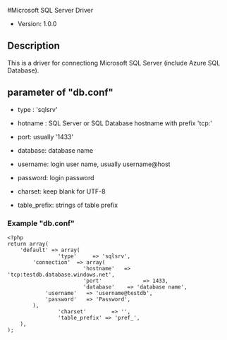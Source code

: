 #Microsoft SQL Server Driver

* Version: 1.0.0

## Description

This is a driver for connectiong Microsoft SQL Server (include Azure SQL Database).

## parameter of "db.conf"

+	type :
	'sqlsrv'

+	hotname :
	SQL Server or SQL Database hostname with prefix 'tcp:'

+	port:
	usually '1433'

+	database:
	database name

+	username:
	login user name, usually username@host

+	password:
	login password

+	charset:
	keep blank for UTF-8

+	table_prefix:
	strings of table prefix


### Example "db.conf" ###
	<?php
	return array(
		'default' => array(
        	        'type'     => 'sqlsrv',
			'connection'  => array(
	                        'hostname'   => 'tcp:testdb.database.windows.net',
        	                'port'             => 1433,
                	        'database'    => 'database name',
				'username'   => 'username@testdb',
				'password'   => 'Password',
			),
                	'charset'        => '',
	                'table_prefix' => 'pref_',
		),
	);

